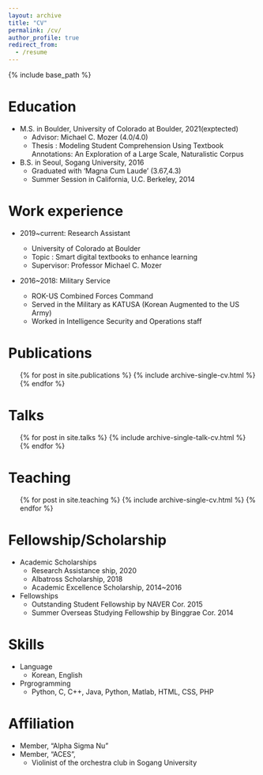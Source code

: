 ```yaml
---
layout: archive
title: "CV"
permalink: /cv/
author_profile: true
redirect_from:
  - /resume
---
```


{% include base_path %}

Education
======
* M.S. in Boulder, University of Colorado at Boulder, 2021(exptected)
  * Advisor: Michael C. Mozer (4.0/4.0)
  * Thesis : Modeling Student Comprehension Using Textbook Annotations: An Exploration of a Large Scale, Naturalistic Corpus
* B.S. in Seoul, Sogang University, 2016
  * Graduated with ‘Magna Cum Laude’ (3.67,4.3)
  * Summer Session in California, U.C. Berkeley, 2014

Work experience
======
* 2019~current: Research Assistant
  * University of Colorado at Boulder
  * Topic : Smart digital textbooks to enhance learning
  * Supervisor: Professor Michael C. Mozer

* 2016~2018: Military Service
  * ROK-US Combined Forces Command
  * Served in the Military as KATUSA (Korean Augmented to the US Army)
  * Worked in Intelligence Security and Operations staff


Publications
======
  <ul>{% for post in site.publications %}
    {% include archive-single-cv.html %}
  {% endfor %}</ul>
 
Talks
======
  <ul>{% for post in site.talks %}
    {% include archive-single-talk-cv.html %}
  {% endfor %}</ul>
 
Teaching
======
  <ul>{% for post in site.teaching %}
    {% include archive-single-cv.html %}
  {% endfor %}</ul>
  
Fellowship/Scholarship
======
* Academic Scholarships
  * Research Assistance ship, 2020
  * Albatross Scholarship, 2018
  * Academic Excellence Scholarship, 2014~2016
* Fellowships
  * Outstanding Student Fellowship by NAVER Cor. 2015
  * Summer Overseas Studying Fellowship by Binggrae Cor. 2014
  
Skills
======
* Language
  * Korean, English
* Prgrogramming
  * Python, C, C++, Java, Python, Matlab, HTML, CSS, PHP

Affiliation
======
* Member, “Alpha Sigma Nu”
* Member, “ACES”,
  * Violinist of the orchestra club in Sogang University
  
 
